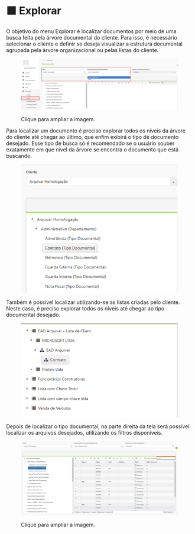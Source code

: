 # 🟩 Explorar

O objetivo do menu Explorar é localizar documentos por meio de uma busca feita pela árvore documental do cliente. Para isso, é necessário selecionar o cliente e definir se deseja visualizar a estrutura documental agrupada pela árvore organizacional ou pelas listas do cliente.  &#x20;

<figure><img src="../.gitbook/assets/documento5.png" alt=""><figcaption><p>Clique para ampliar a imagem.</p></figcaption></figure>

Para localizar um documento é preciso explorar todos os níveis da árvore do cliente até chegar ao último, que enfim exibirá o tipo de documento desejado. Esse tipo de busca só é recomendado se o usuário souber exatamente em que nível da árvore se encontra o documento que está buscando. &#x20;

<figure><img src="../.gitbook/assets/documento6.png" alt=""><figcaption></figcaption></figure>

Também é possível localizar utilizando-se as listas criadas pelo cliente. Neste caso, é preciso explorar todos os níveis até chegar ao tipo documental desejado.&#x20;

<figure><img src="../.gitbook/assets/documento7.png" alt=""><figcaption></figcaption></figure>

Depois de localizar o tipo documental, na parte direita da tela será possível localizar os arquivos desejados, utilizando os filtros disponíveis. &#x20;

<figure><img src="../.gitbook/assets/documento8.png" alt=""><figcaption><p>Clique para ampliar a imagem.</p></figcaption></figure>
